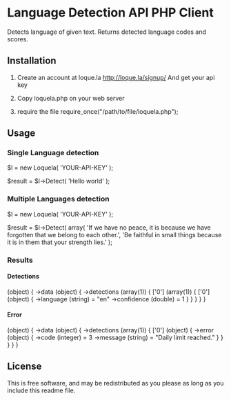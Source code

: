 Language Detection API PHP Client 
========

Detects language of given text. Returns detected language codes and scores.

## Installation
1) Create an account at loque.la
http://loque.la/signup/
And get your api key

2) Copy loquela.php on your web server

3) require the file
require_once("/path/to/file/loquela.php");

## Usage

### Single Language detection
  
  $l = new Loquela( 'YOUR-API-KEY' );
  
  $result = $l->Detect( 'Hello world' );

### Multiple Languages detection

  $l = new Loquela( 'YOUR-API-KEY' );
  
  $result = $l->Detect( array( 'If we have no peace, it is because we have forgotten that we belong to each other.',
                             'Be faithful in small things because it is in them that your strength lies.' );

### Results

#### Detections
  
  (object) {
    ->data (object) {
        ->detections (array(1)) {
                ['0'] (array(1)) {
                                ['0'] (object) {
                                                                ->language (string) = "en"
                                                                ->confidence (double) = 1
                                }
                }
        }
    }
  }

#### Error
   
   (object) {
    ->data (object) {
        ->detections (array(1)) {
                ['0'] (object) {
                                ->error (object) {
                                                                ->code (integer) = 3
                                                                ->message (string) = "Daily limit reached."
                                }
                }
        }
    }
  }

## License

This is free software, and may be redistributed as you please as long as you include this readme file.
